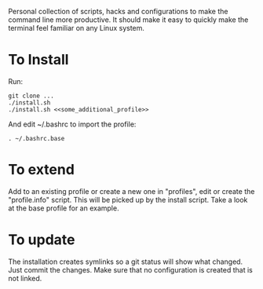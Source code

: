 Personal collection of scripts, hacks and configurations to make the command line more productive.
It should make it easy to quickly make the terminal feel familiar on any Linux system.

# To Install

Run: 

    git clone ...
    ./install.sh
    ./install.sh <<some_additional_profile>>

And edit ~/.bashrc to import the profile:

    . ~/.bashrc.base
 
# To extend 

Add to an existing profile or create a new one in "profiles", edit or create the "profile.info"
script. This will be picked up by the install script. Take a look at the base profile for an
example.


# To update

The installation creates symlinks so a git status will show what changed. Just commit the changes.
Make sure that no configuration is created that is not linked.

